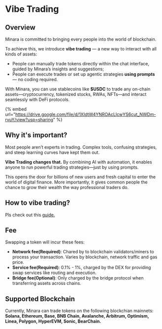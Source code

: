 # Vibe Trading

## Overview

Minara is committed to bringing every people into the world of blockchain.

To achieve this, we introduce **vibe trading** — a new way to interact with all kinds of assets:

* People can manually trade tokens directly within the chat interface, guided by Minara’s insights and suggestions;
* People can execute trades or set up agentic strategies **using prompts** — no coding required.

With Minara, you can use stablecoins like **$USDC** to trade any on-chain assets—cryptocurrency, tokenized stocks, RWAs, NFTs—and interact seamlessly with DeFi protocols.

{% embed url="https://drive.google.com/file/d/1XIdtW4YNROAcLlcwYS6cut_NWDm-rvuY/view?usp=sharing" %}

## Why it's important?

Most people aren’t experts in trading. Complex tools, confusing strategies, and steep learning curves have kept them out.&#x20;

**Vibe Trading changes that.** By combining AI with automation, it enables anyone to run powerful trading strategies—just by using prompts.

This opens the door for billions of new users and fresh capital to enter the world of digital finance. More importantly, it gives common people the chance to grow their wealth the way professional traders do.

## How to vibe trading?

Pls check out this [guide.](../guide/managing-funds-and-trading/)

## Fee

Swapping a token will incur these fees:

* **Network fee(Required)**: Chared by to blockchain validators/miners to process your transaction. Varies by blockchain, network traffic and gas price.
* **Service fee(Required)**: 0.1% - 1%, charged by the DEX for providing swap services like routing and execution.
* **Bridge fee(Optional)**: Only charged by the bridge protocol when transferring assets across chains.&#x20;

## Supported Blockchain

Currently, Minara can trade tokens on the following blockchian mainnets: **Solana, Ethereum, Base, BNB Chain, Avalanche, Arbitrum, Optimism, Linea, Polygon, HyperEVM, Sonic, BearChain.**
